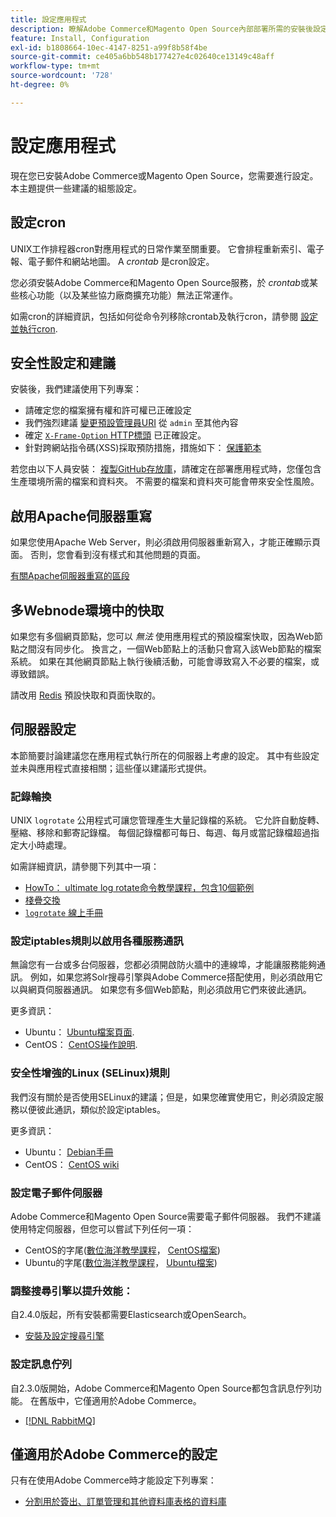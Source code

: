 ```yaml
---
title: 設定應用程式
description: 瞭解Adobe Commerce和Magento Open Source內部部署所需的安裝後設定。
feature: Install, Configuration
exl-id: b1808664-10ec-4147-8251-a99f8b58f4be
source-git-commit: ce405a6bb548b177427e4c02640ce13149c48aff
workflow-type: tm+mt
source-wordcount: '728'
ht-degree: 0%

---
```


# 設定應用程式

現在您已安裝Adobe Commerce或Magento Open Source，您需要進行設定。 本主題提供一些建議的組態設定。

## 設定cron

UNIX工作排程器cron對應用程式的日常作業至關重要。 它會排程重新索引、電子報、電子郵件和網站地圖。 A *crontab* 是cron設定。

您必須安裝Adobe Commerce和Magento Open Source服務，於 *crontab*&#x200B;或某些核心功能（以及某些協力廠商擴充功能）無法正常運作。

如需cron的詳細資訊，包括如何從命令列移除crontab及執行cron，請參閱 [設定並執行cron](../../configuration/cli/configure-cron-jobs.md).

## 安全性設定和建議

安裝後，我們建議使用下列專案：

* 請確定您的檔案擁有權和許可權已正確設定
* 我們強烈建議 [變更預設管理員URI](../tutorials/admin-uri.md) 從 `admin` 至其他內容
* 確定 [`X-Frame-Option` HTTP標頭](../../configuration/security/xframe-options.md) 已正確設定。
* 針對跨網站指令碼(XSS)採取預防措施，措施如下： [保護範本](https://developer.adobe.com/commerce/php/development/security/cross-site-scripting/)

若您由以下人員安裝： [複製GitHub存放庫](https://developer.adobe.com/commerce/contributor/guides/install/clone-repository/)，請確定在部署應用程式時，您僅包含生產環境所需的檔案和資料夾。 不需要的檔案和資料夾可能會帶來安全性風險。

## 啟用Apache伺服器重寫

如果您使用Apache Web Server，則必須啟用伺服器重新寫入，才能正確顯示頁面。 否則，您會看到沒有樣式和其他問題的頁面。

[有關Apache伺服器重寫的區段](../prerequisites/web-server/apache.md#apache-rewrites-and-htaccess)

## 多Webnode環境中的快取

如果您有多個網頁節點，您可以 *無法* 使用應用程式的預設檔案快取，因為Web節點之間沒有同步化。 換言之，一個Web節點上的活動只會寫入該Web節點的檔案系統。 如果在其他網頁節點上執行後續活動，可能會導致寫入不必要的檔案，或導致錯誤。

請改用 [Redis](../../configuration/cache/config-redis.md) 預設快取和頁面快取的。

## 伺服器設定

本節簡要討論建議您在應用程式執行所在的伺服器上考慮的設定。 其中有些設定並未與應用程式直接相關；這些僅以建議形式提供。

### 記錄輪換

UNIX `logrotate` 公用程式可讓您管理產生大量記錄檔的系統。 它允許自動旋轉、壓縮、移除和郵寄記錄檔。 每個記錄檔都可每日、每週、每月或當記錄檔超過指定大小時處理。

如需詳細資訊，請參閱下列其中一項：

* [HowTo： ultimate log rotate命令教學課程，包含10個範例](https://www.thegeekstuff.com/2010/07/logrotate-examples)
* [棧疊交換](https://unix.stackexchange.com/questions/85662/how-to-properly-automatically-manually-rotate-log-files-for-production-rails-app)
* [`logrotate` 線上手冊](https://linuxconfig.org/logrotate-8-manual-page)

### 設定iptables規則以啟用各種服務通訊

無論您有一台或多台伺服器，您都必須開啟防火牆中的連線埠，才能讓服務能夠通訊。 例如，如果您將Solr搜尋引擎與Adobe Commerce搭配使用，則必須啟用它以與網頁伺服器通訊。 如果您有多個Web節點，則必須啟用它們來彼此通訊。

更多資訊：

* Ubuntu： [Ubuntu檔案頁面](https://help.ubuntu.com/community/IptablesHowTo).
* CentOS： [CentOS操作說明](https://wiki.centos.org/HowTos/Network/IPTables).

### 安全性增強的Linux (SELinux)規則

我們沒有關於是否使用SELinux的建議；但是，如果您確實使用它，則必須設定服務以便彼此通訊，類似於設定iptables。

更多資訊：

* Ubuntu： [Debian手冊](https://debian-handbook.info/browse/stable/sect.selinux.html)
* CentOS： [CentOS wiki](https://wiki.centos.org/HowTos/SELinux)

### 設定電子郵件伺服器

Adobe Commerce和Magento Open Source需要電子郵件伺服器。 我們不建議使用特定伺服器，但您可以嘗試下列任何一項：

* CentOS的字尾([數位海洋教學課程](https://www.digitalocean.com/community/tutorials/how-to-install-postfix-on-centos-6)， [CentOS檔案](https://www.centos.org))
* Ubuntu的字尾([數位海洋教學課程](https://www.digitalocean.com/community/tutorials/how-to-install-and-setup-postfix-on-ubuntu-14-04)， [Ubuntu檔案](https://help.ubuntu.com/community/MailServer))

### 調整搜尋引擎以提升效能：

自2.4.0版起，所有安裝都需要Elasticsearch或OpenSearch。

* [安裝及設定搜尋引擎](../../configuration/search/overview-search.md)

### 設定訊息佇列

自2.3.0版開始，Adobe Commerce和Magento Open Source都包含訊息佇列功能。 在舊版中，它僅適用於Adobe Commerce。

* [[!DNL RabbitMQ]](../../configuration/queues/message-queue-framework.md)

## 僅適用於Adobe Commerce的設定

只有在使用Adobe Commerce時才能設定下列專案：

* [分割用於簽出、訂單管理和其他資料庫表格的資料庫](../../configuration/storage/multi-master.md)
